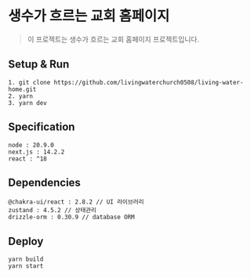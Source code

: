 # 생수가 흐르는 교회 홈페이지
> 이 프로젝트는 생수가 흐르는 교회 홈페이지 프로젝트입니다.

## Setup & Run
```
1. git clone https://github.com/livingwaterchurch0508/living-water-home.git
2. yarn
3. yarn dev
```

## Specification
```
node : 20.9.0
next.js : 14.2.2
react : ^18
```

## Dependencies
```
@chakra-ui/react : 2.8.2 // UI 라이브러리 
zustand : 4.5.2 // 상태관리
drizzle-orm : 0.30.9 // database ORM
```

## Deploy
```
yarn build
yarn start
```
